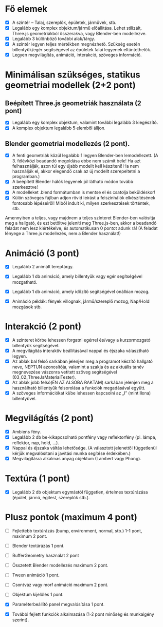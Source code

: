 
# Fő elemek

- [x] A színtér – Talaj, szereplők, épületek, járművek, stb.
- [x] Legalább egy komplex objektum/jármű előállítása. Lehet stilizált, Three.js geometriákból összerakva, vagy Blender-ben modellezve.
- [x] Legalább 3 különböző további alak/tárgy.
- [x] A színtér legyen teljes mértékben megnézhető. Szükség esetén billentyűk/egér segítségével az épületek falai legyenek eltüntethetők.
- [x] Legyen megvilágítás, animáció, interakció, szöveges információ.

# Minimálisan szükséges, statikus geometriai modellek (2+2 pont)

## Beépített Three.js geometriák használata (2 pont)

- [x] Legalább egy komplex objektum, valamint további legalább 3 kiegészítő.
- [x] A komplex objektum legalább 5 elemből álljon.

## Blender geometriai modellezés (2 pont).

- [x] A fenti geometriák közül legalább 1 legyen Blender-ben lemodellezett. (A 3. félévközi beadandó megoldása ebbe nem számít bele! Ha azt felhasználják, azon túl egy újabb modellt kell készíteni! Ha nem használják el, akkor elegendő csak az új modellt szerepeltetni a programban.)
- [x] A beépített Blender hálók legyenek jól látható módon tovább szerkesztve!
- [x] A modelleket .blend formátumban is mentse el és csatolja beküldéskor!
- [x] Külön szöveges fájlban adjon rövid leírást a felszínhálók elkészítésének fontosabb lépéseiről! Miből indult ki, milyen szerkesztések történtek, stb.

Amennyiben a teljes, vagy majdnem a teljes színteret Blender-ben valósítja meg a hallgató, és ezt betöltve jeleníti meg Three.js-ben, akkor a beadandó feladat nem lesz kiértékelve, és automatikusan 0 pontot adunk rá! (A feladat lényege a Three.js modellezés, nem a Blender használat!)

# Animáció (3 pont)

- [x] Legalább 2 animált tereptárgy. 
- [x] Legalább 1 db animáció, amely billentyűk vagy egér segítségével mozgatható.
- [x] Legalább 1 db animáció, amely időzítő segítségével önállóan mozog.
- [x] Animáció példák: fények villognak, jármű/szereplő mozog, Nap/Hold mozgások  stb.


# Interakció (2 pont)

- [x] A színteret körbe lehessen forgatni egérrel és/vagy a kurzormozgató billentyűk segítségével.
- [x] A megvilágítás interaktív beállításával nappal és éjszaka választható legyen.
- [x] Az ablak bal felső sarkában jelenjen meg a programot készítő hallgató neve, NEPTUN azonosítója, valamint a szakja és az aktuális tanév megnevezése vászonra vetített szöveg segítségével (03_02_ThreeJsMaterialTester).
- [X] Az ablak jobb felső(ÉN AZ ALSÓBA RAKTAM) sarkában jelenjen meg a használható billentyűk felsorolása a funkciók megadásával együtt.
- [x] A szöveges információkat ki/be lehessen kapcsolni az „I” (mint Ilona) billentyűvel.

# Megvilágítás (2 pont)

- [x] Ambiens fény.
- [x] Legalább 2 db be-kikapcsolható pontfény vagy reflektorfény (pl. lámpa, reflektor, nap, hold, …).
- [x] Nappal és éjszaka váltás lehetősége. (A választott jelenettől függetlenül kérjük megvalósítani a javítási munka segítése érdekében.)
- [x] Megvilágításra alkalmas anyag objektum (Lambert vagy Phong).

# Textúra (1 pont)

- [x] Legalább 2 db objektum egymástól független, értelmes textúrázása (épület, jármű, égitest, szereplők stb.).


# Plusz pontok (maximum 4 pont)

- [ ] Fejlettebb textúrázás (bump, environment, normal, stb.) 1-1 pont, maximum 2 pont.
- [ ] Blender textúrázás 1 pont.
- [ ] BufferGeometry használat 2 pont
- [ ] Összetett Blender modellezés maximum 2 pont.
- [ ] Tween animáció 1 pont.
- [ ] Csontváz vagy morf animáció maximum 2 pont.
- [ ] Objektum kijelölés 1 pont.
- [x] Paraméterbeállító panel megvalósítása 1 pont.
- [x] További fejlett funkciók alkalmazása (1-2 pont minőség és munkaigény szerint).
 
